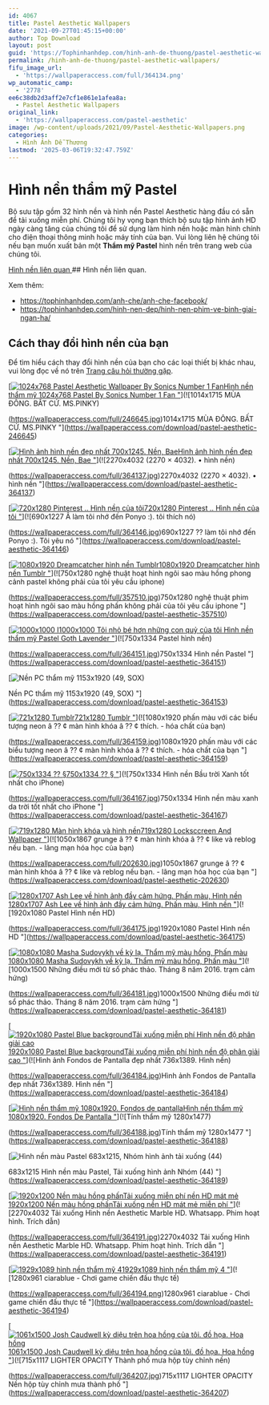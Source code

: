 ```yaml
---
id: 4067
title: Pastel Aesthetic Wallpapers
date: '2021-09-27T01:45:15+00:00'
author: Top Download
layout: post
guid: 'https://Tophinhanhdep.com/hinh-anh-de-thuong/pastel-aesthetic-wallpapers/'
permalink: /hinh-anh-de-thuong/pastel-aesthetic-wallpapers/
fifu_image_url:
  - 'https://wallpaperaccess.com/full/364134.png'
wp_automatic_camp:
  - '2778'
ee6c38db2d3aff2e7cf1e861e1afea8a:
  - Pastel Aesthetic Wallpapers
original_link:
  - 'https://wallpaperaccess.com/pastel-aesthetic'
image: /wp-content/uploads/2021/09/Pastel-Aesthetic-Wallpapers.png
categories:
  - Hình Ảnh Dễ Thương
lastmod: '2025-03-06T19:32:47.759Z'
---
```

# Hình nền thẩm mỹ Pastel

Bộ sưu tập gồm 32 hình nền và hình nền Pastel Aesthetic hàng đầu có sẵn để tải xuống miễn phí. Chúng tôi hy vọng bạn thích bộ sưu tập hình ảnh HD ngày càng tăng của chúng tôi để sử dụng làm hình nền hoặc màn hình chính cho điện thoại thông minh hoặc máy tính của bạn. Vui lòng liên hệ chúng tôi nếu bạn muốn xuất bản một **Thẩm mỹ Pastel** hình nền trên trang web của chúng tôi.

[Hình nền liên quan ](#related) ## Hình nền liên quan.

   
 Xem thêm:

   
- <https://tophinhanhdep.com/anh-che/anh-che-facebook/>
- <https://tophinhanhdep.com/hinh-nen-dep/hinh-nen-phim-ve-binh-giai-ngan-ha/>

## Cách thay đổi hình nền của bạn

Để tìm hiểu cách thay đổi hình nền của bạn cho các loại thiết bị khác nhau, vui lòng đọc về nó trên [Trang câu hỏi thường gặp](https://tophinhanhdep.com/faq/).

  
[[![1024x768 Pastel Aesthetic Wallpaper By Sonics Number 1 Fan](https://wallpaperaccess.com/full/364134.png)Hình nền thẩm mỹ 1024x768 Pastel By Sonics Number 1 Fan "](https://wallpaperaccess.com/download/pastel-aesthetic-364134)](![1014x1715 MÙA ĐÔNG.  BẤT CỨ.  MS.PINKY)

(https://wallpaperaccess.com/full/246645.jpg)1014x1715 MÙA ĐÔNG. BẤT CỨ. MS.PINKY "](https://wallpaperaccess.com/download/pastel-aesthetic-246645)

[[![Hình ảnh hình nền đẹp nhất 700x1245.  Nền, Bae](https://wallpaperaccess.com/full/56795.jpg)Hình ảnh hình nền đẹp nhất 700x1245. Nền, Bae "](https://wallpaperaccess.com/download/pastel-aesthetic-56795)](![2270x4032 (2270 × 4032).  • hình nền)

(https://wallpaperaccess.com/full/364137.jpg)2270x4032 (2270 × 4032). • hình nền "](https://wallpaperaccess.com/download/pastel-aesthetic-364137)

[[![720x1280 Pinterest .. Hình nền của tôi](https://wallpaperaccess.com/full/357397.jpg)720x1280 Pinterest .. Hình nền của tôi "](https://wallpaperaccess.com/download/pastel-aesthetic-357397)](![690x1227 Â làm tôi nhớ đến Ponyo :).  tôi thích nó)

(https://wallpaperaccess.com/full/364146.jpg)690x1227 ?? làm tôi nhớ đến Ponyo :). Tôi yêu nó "](https://wallpaperaccess.com/download/pastel-aesthetic-364146)

[[![1080x1920 Dreamcatcher hình nền Tumblr](https://wallpaperaccess.com/full/831.jpg)1080x1920 Dreamcatcher hình nền Tumblr "](https://wallpaperaccess.com/download/pastel-aesthetic-831)](![750x1280 nghệ thuật hoạt hình ngôi sao màu hồng phong cảnh pastel không phải của tôi yêu cầu iphone)

(https://wallpaperaccess.com/full/357510.jpg)750x1280 nghệ thuật phim hoạt hình ngôi sao màu hồng phấn không phải của tôi yêu cầu iphone "](https://wallpaperaccess.com/download/pastel-aesthetic-357510)

[[![1000x1000 I](https://wallpaperaccess.com/full/364150.jpg)1000x1000 Tôi nhỏ bé hơn những con quỷ của tôi Hình nền thẩm mỹ Pastel Goth Lavender "](https://wallpaperaccess.com/download/pastel-aesthetic-364150)](![750x1334 Pastel hình nền)

(https://wallpaperaccess.com/full/364151.jpg)750x1334 Hình nền Pastel "](https://wallpaperaccess.com/download/pastel-aesthetic-364151)

[![Nền PC thẩm mỹ 1153x1920 (49, SOX)](https://wallpaperaccess.com/full/364153.jpg)

Nền PC thẩm mỹ 1153x1920 (49, SOX) "](https://wallpaperaccess.com/download/pastel-aesthetic-364153)

[[![721x1280 Tumblr](https://wallpaperaccess.com/full/364156.jpg)721x1280 Tumblr "](https://wallpaperaccess.com/download/pastel-aesthetic-364156)](![1080x1920 phấn màu với các biểu tượng neon â ?? ¢ màn hình khóa â ?? ¢ thích.  - hóa chất của bạn)

(https://wallpaperaccess.com/full/364159.jpg)1080x1920 phấn màu với các biểu tượng neon â ?? ¢ màn hình khóa â ?? ¢ thích. - hóa chất của bạn "](https://wallpaperaccess.com/download/pastel-aesthetic-364159)

[[![750x1334 ?? §](https://wallpaperaccess.com/full/364160.png)750x1334 ?? § "](https://wallpaperaccess.com/download/pastel-aesthetic-364160)](![750x1334 Hình nền Bầu trời Xanh tốt nhất cho iPhone)

(https://wallpaperaccess.com/full/364167.jpg)750x1334 Hình nền màu xanh da trời tốt nhất cho iPhone "](https://wallpaperaccess.com/download/pastel-aesthetic-364167)

[[![719x1280 Màn hình khóa và hình nền](https://wallpaperaccess.com/full/309500.png)719x1280 Locksccreen And Wallpaper "](https://wallpaperaccess.com/download/pastel-aesthetic-309500)](![1050x1867 grunge â ?? ¢ màn hình khóa â ?? ¢ like và reblog nếu bạn.  - lãng mạn hóa học của bạn)

(https://wallpaperaccess.com/full/202630.jpg)1050x1867 grunge â ?? ¢ màn hình khóa â ?? ¢ like và reblog nếu bạn. - lãng mạn hóa học của bạn "](https://wallpaperaccess.com/download/pastel-aesthetic-202630)

[[![1280x1707 Ash Lee về hình ảnh đầy cảm hứng.  Phấn màu, Hình nền](https://wallpaperaccess.com/full/364171.jpg)1280x1707 Ash Lee về hình ảnh đầy cảm hứng. Phấn màu, Hình nền "](https://wallpaperaccess.com/download/pastel-aesthetic-364171)](![1920x1080 Pastel Hình nền HD)

(https://wallpaperaccess.com/full/364175.jpg)1920x1080 Pastel Hình nền HD "](https://wallpaperaccess.com/download/pastel-aesthetic-364175)

[[![1080x1080 Masha Sudovykh về kỳ lạ.  Thẩm mỹ màu hồng, Phấn màu](https://wallpaperaccess.com/full/364180.jpg)1080x1080 Masha Sudovykh về kỳ lạ. Thẩm mỹ màu hồng, Phấn màu "](https://wallpaperaccess.com/download/pastel-aesthetic-364180)](![1000x1500 Những điều mới từ sổ phác thảo.  Tháng 8 năm 2016. trạm cảm hứng)

(https://wallpaperaccess.com/full/364181.jpg)1000x1500 Những điều mới từ sổ phác thảo. Tháng 8 năm 2016. trạm cảm hứng "](https://wallpaperaccess.com/download/pastel-aesthetic-364181)

[[![1920x1080 Pastel Blue backgroundTải xuống miễn phí Hình nền độ phân giải cao](https://wallpaperaccess.com/full/364183.jpg)1920x1080 Pastel Blue backgroundTải xuống miễn phí hình nền độ phân giải cao "](https://wallpaperaccess.com/download/pastel-aesthetic-364183)](![Hình ảnh Fondos de Pantalla đẹp nhất 736x1389.  Hình nền)

(https://wallpaperaccess.com/full/364184.jpg)Hình ảnh Fondos de Pantalla đẹp nhất 736x1389. Hình nền "](https://wallpaperaccess.com/download/pastel-aesthetic-364184)

[[![Hình nền thẩm mỹ 1080x1920.  Fondos de pantalla](https://wallpaperaccess.com/full/202626.jpg)Hình nền thẩm mỹ 1080x1920. Fondos De Pantalla "](https://wallpaperaccess.com/download/pastel-aesthetic-202626)](![Tính thẩm mỹ 1280x1477)

(https://wallpaperaccess.com/full/364188.jpg)Tính thẩm mỹ 1280x1477 "](https://wallpaperaccess.com/download/pastel-aesthetic-364188)

[![Hình nền màu Pastel 683x1215, Nhóm hình ảnh tải xuống (44)](https://wallpaperaccess.com/full/364189.jpg)

683x1215 Hình nền màu Pastel, Tải xuống hình ảnh Nhóm (44) "](https://wallpaperaccess.com/download/pastel-aesthetic-364189)

[[![1920x1200 Nền màu hồng phấnTải xuống miễn phí nền HD mát mẻ](https://wallpaperaccess.com/full/364190.jpg)1920x1200 Nền màu hồng phấnTải xuống nền HD mát mẻ miễn phí "](https://wallpaperaccess.com/download/pastel-aesthetic-364190)](![2270x4032 Tải xuống Hình nền Aesthetic Marble HD.  Whatsapp.  Phim hoạt hình.  Trích dẫn)

(https://wallpaperaccess.com/full/364191.jpg)2270x4032 Tải xuống Hình nền Aesthetic Marble HD. Whatsapp. Phim hoạt hình. Trích dẫn "](https://wallpaperaccess.com/download/pastel-aesthetic-364191)

[[![1929x1089 hình nền thẩm mỹ 4](https://wallpaperaccess.com/full/364192.jpg)1929x1089 hình nền thẩm mỹ 4 "](https://wallpaperaccess.com/download/pastel-aesthetic-364192)](![1280x961 ciarablue - Chơi game chiến đấu thực tế)

(https://wallpaperaccess.com/full/364194.png)1280x961 ciarablue - Chơi game chiến đấu thực tế "](https://wallpaperaccess.com/download/pastel-aesthetic-364194)

[[![1061x1500 Josh Caudwell kỳ diệu trên hoa hồng của tôi.  đồ họa.  Hoa hồng](https://wallpaperaccess.com/full/364201.jpg)1061x1500 Josh Caudwell kỳ diệu trên hoa hồng của tôi. đồ họa. Hoa hồng "](https://wallpaperaccess.com/download/pastel-aesthetic-364201)](![715x1117 LIGHTER OPACITY Thành phố mưa hộp tùy chỉnh nền)

(https://wallpaperaccess.com/full/364207.jpg)715x1117 LIGHTER OPACITY Nền hộp tùy chỉnh mưa thành phố "](https://wallpaperaccess.com/download/pastel-aesthetic-364207)
